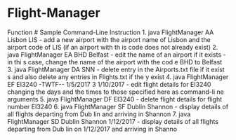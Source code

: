 # Flight-Manager
Function #  Sample Command-Line Instruction  1.  java FlightManager AA Lisbon LIS  - add a new airport with the airport name of Lisbon  and the airport code of LIS (if an airport with th is code does  not already exist)  2.  java FlightManager EA BHD Belfast  - edit the name of an airport if it exists - in thi s case, change the name of the airport with the cod e BHD to  Belfast  3.  java FlightManager DA SNN  - delete entry in the Airports.txt file if it exist s and also delete any entries in Flights.txt if the y exist  4.  java FlightManager  EF EI3240 -TWTF-- 1/5/2017 3 1/10/2017  - edit flight details for EI3240 changing the days  and the times to those specified here as command-li ne  arguments  5.  java FlightManager DF EI3240  - delete flight details for flight number EI3240  6.  java FlightManager SF Dublin Shannon  - display details of all flights departing from Dub lin and arriving in Shannon  7.  java  FlightManager SD Dublin Shannon 1/12/2017  - display details of all flights departing from Dub lin on 1/12/2017 and arriving in Shanno
